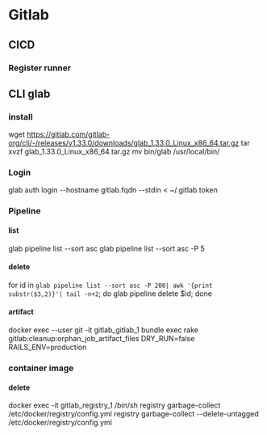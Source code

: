 # Gitlab

## CICD
### Register runner
    

## CLI glab

### install 
  wget https://gitlab.com/gitlab-org/cli/-/releases/v1.33.0/downloads/glab_1.33.0_Linux_x86_64.tar.gz
  tar xvzf glab_1.33.0_Linux_x86_64.tar.gz
  mv bin/glab /usr/local/bin/

### Login 
  glab auth login --hostname gitlab.fqdn --stdin < ~/.gitlab.token

###  Pipeline
#### list
  glab pipeline list --sort asc
  glab pipeline list --sort asc -P 5
#### delete
  for id in `glab pipeline list --sort asc -P 200| awk '{print substr($3,2)}'| tail -n+2`; do glab pipeline delete $id; done
#### artifact
  docker exec --user git -it gitlab_gitlab_1 bundle exec rake gitlab:cleanup:orphan_job_artifact_files DRY_RUN=false RAILS_ENV=production

### container image 
#### delete
  docker exec -it gitlab_registry_1 /bin/sh
  registry garbage-collect /etc/docker/registry/config.yml
  registry garbage-collect --delete-untagged /etc/docker/registry/config.yml
